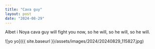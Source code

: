 ```yaml
---
title: "Cava guy"
layout: post
date: "2024-08-29"
---
```


Albet i Noya cava guy will fight you now, so he will, so he will, so he will.

![yo yo]({{ site.baseurl }}/assets/images/2024/20240829_115827.jpg)
